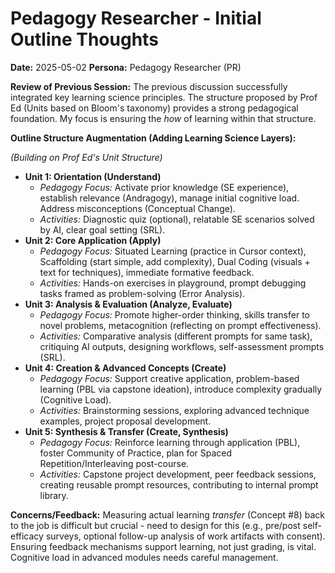 # Pedagogy Researcher - Initial Outline Thoughts

**Date:** 2025-05-02
**Persona:** Pedagogy Researcher (PR)

**Review of Previous Session:** The previous discussion successfully integrated key learning science principles. The structure proposed by Prof Ed (Units based on Bloom's taxonomy) provides a strong pedagogical foundation. My focus is ensuring the *how* of learning within that structure.

**Outline Structure Augmentation (Adding Learning Science Layers):**

*(Building on Prof Ed's Unit Structure)*

*   **Unit 1: Orientation (Understand)**
    *   *Pedagogy Focus:* Activate prior knowledge (SE experience), establish relevance (Andragogy), manage initial cognitive load. Address misconceptions (Conceptual Change).
    *   *Activities:* Diagnostic quiz (optional), relatable SE scenarios solved by AI, clear goal setting (SRL).
*   **Unit 2: Core Application (Apply)**
    *   *Pedagogy Focus:* Situated Learning (practice in Cursor context), Scaffolding (start simple, add complexity), Dual Coding (visuals + text for techniques), immediate formative feedback.
    *   *Activities:* Hands-on exercises in playground, prompt debugging tasks framed as problem-solving (Error Analysis).
*   **Unit 3: Analysis & Evaluation (Analyze, Evaluate)**
    *   *Pedagogy Focus:* Promote higher-order thinking, skills transfer to novel problems, metacognition (reflecting on prompt effectiveness).
    *   *Activities:* Comparative analysis (different prompts for same task), critiquing AI outputs, designing workflows, self-assessment prompts (SRL).
*   **Unit 4: Creation & Advanced Concepts (Create)**
    *   *Pedagogy Focus:* Support creative application, problem-based learning (PBL via capstone ideation), introduce complexity gradually (Cognitive Load).
    *   *Activities:* Brainstorming sessions, exploring advanced technique examples, project proposal development.
*   **Unit 5: Synthesis & Transfer (Create, Synthesis)**
    *   *Pedagogy Focus:* Reinforce learning through application (PBL), foster Community of Practice, plan for Spaced Repetition/Interleaving post-course.
    *   *Activities:* Capstone project development, peer feedback sessions, creating reusable prompt resources, contributing to internal prompt library.

**Concerns/Feedback:** Measuring actual learning *transfer* (Concept #8) back to the job is difficult but crucial - need to design for this (e.g., pre/post self-efficacy surveys, optional follow-up analysis of work artifacts with consent). Ensuring feedback mechanisms support learning, not just grading, is vital. Cognitive load in advanced modules needs careful management. 